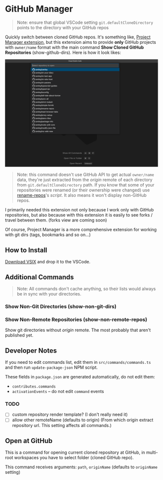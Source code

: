 # GitHub Manager

> Note: ensure that global VSCode setting `git.defaultCloneDirectory` points to the directory with your GitHub repos

Quickly switch between cloned GitHub repos. It's something like, [Project Manager extension](https://marketplace.visualstudio.com/items?itemName=alefragnani.project-manager), but this extension aims to provide **only** GitHub projects with `owner/name` format with the main command **Show Cloned GitHub Repositories** (show-github-dirs). Here is how it look likes:

![demo](https://github.com/zardoy/github-manager/blob/main/media/demo-main-command.png?raw=true)

> Note: this command doesn't use GitHub API to get actual `owner/name` data, they're just extracted from the *origin* remote of each directory from `git.defaultCloneDirectory` path. If you know that some of your repositories were renamed (or their ownership were changed) use [rename-repos](https://github.com/zardoy/rename-repos)'s *script*. It also means it won't display non-GitHub repos.

I primarily needed this extension not only because I work only with GitHub repositories, but also because with this extension it is easily to see forks / travel between them. (forks view are coming soon)

Of course, Project Manager is a more comprehensive extension for working with git dirs (tags, bookmarks and so on...)

## How to Install

[Download VSIX](https://github.com/zardoy/github-manager/releases/latest/download/github-manager-0.0.1.vsix) and drop it to the VSCode.

## Additional Commands

<!-- TODO rephrase -->
> Note: All commands don't cache anything, so their lists would always be in sync with your directories.

### Show Non-Git Directories (show-non-git-dirs)

### Show Non-Remote Repositories (show-non-remote-repos)

Show git directories without *origin* remote. The most probably that aren't published yet.

## Developer Notes

If you need to edit commands list, edit them in `src/commands/commands.ts` and then run `update-package-json` NPM script.

These fields in `package.json` are generated automatically, do not edit them:

- `contributes.commands`
- `activationEvents` – do not edit `command` events

### TODO

- [ ] custom repository render template? (I don't really need it)
- [ ] allow other remoteName (defaults to origin) (From which origin extract repository url. This setting affects all commands.)

## Open at GitHub

This is a command for opening current cloned repository at GitHub, in multi-root workspaces you have to select folder (cloned GitHub repo).

This command receives arguments: `path`, `originName` (defaults to `originName` setting)
